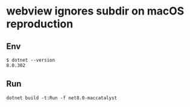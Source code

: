 # webview ignores subdir on macOS reproduction

## Env

```shell
$ dotnet --version
8.0.302
```

## Run

```shell
dotnet build -t:Run -f net8.0-maccatalyst
```

